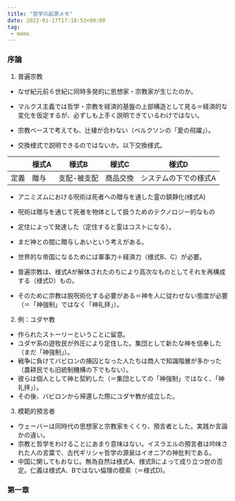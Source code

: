 ```yaml
---
title: "哲学の起源メモ"
date: 2022-01-17T17:18:53+09:00
tag:
 - memo
---
```


### 序論

1. 普遍宗教
- なぜ紀元前６世紀に同時多発的に思想家・宗教家が生じたのか。
- マルクス主義では哲学・宗教を経済的基盤の上部構造として見る＝経済的な変化を仮定するが、必ずしも上手く説明できているわけではない。
- 宗教ベースで考えても、辻褄が合わない（ベルクソンの「愛の飛躍」）。

- 交換様式で説明できるのではないか。以下交換様式。

||様式A | 様式B | 様式C | 様式D |
|---|---|---|---|---|
|定義| 贈与 | 支配-被支配 | 商品交換 | システムの下での様式A |

- アニミズムにおける呪術は死者への贈与を通した霊の鎮静化(様式A)
- 呪術は贈与を通じて死者を物体として扱うためのテクノロジー的なもの
- 定住によって発達した（定住すると霊はコストになる）。
- まだ神との間に贈与しあいという考えがある。

- 世界的な帝国になるためには軍事力＋経済力（様式B、C）が必要。

- 普遍宗教は、様式Aが解体されたのちにより高次なものとしてそれを再構成する（様式D）もの。
- そのために宗教は脱呪術化する必要がある＝神を人に従わせない態度が必要（＝「神強制」ではなく「神礼拝」）。

2. 例：ユダヤ教
- 作られたストーリーということに留意。
- ユダヤ系の遊牧民が外圧により定住した。集団として新たな神を信奉した（まだ「神強制」）。
- 戦争に負けてバビロンの捕囚となった人たちは商人で知識階層が多かった（農耕民でも旧統制機構の下でもない）。
- 彼らは個人として神と契約した（＝集団としての「神強制」ではなく、「神礼拝」）。
- その後、バビロンから帰還した際にユダヤ教が成立した。

3. 模範的預言者
- ウェーバーは同時代の思想家と宗教家をくくり、預言者とした。実践か言論かの違い。
- 宗教と哲学をわけることにあまり意味はない。イスラエルの預言者は吟味された人の言葉で、古代ギリシャ哲学の源泉はイオニアの神批判である。
- 中国に関してもおなじ。無為自然は様式A、様式Bによって成り立つ世の否定。仁義は様式A、Bではない倫理の模索（＝様式D)。

### 第一章




